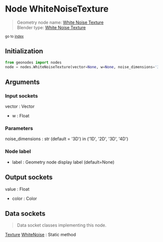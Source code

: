
# Node WhiteNoiseTexture

> Geometry node name: [White Noise Texture](https://docs.blender.org/manual/en/latest/modeling/geometry_nodes/material/white_noise_texture.html)<br>
  Blender type: [White Noise Texture](https://docs.blender.org/api/current/bpy.types.ShaderNodeTexWhiteNoise.html)
  
<sub>go to [index](/docs/index.md)</sub>

## Initialization

```python
from geonodes import nodes
node = nodes.WhiteNoiseTexture(vector=None, w=None, noise_dimensions='3D', label=None)
```



## Arguments


### Input sockets

vector : Vector
- w : Float

### Parameters

noise_dimensions : str (default = '3D') in ('1D', '2D', '3D', '4D')

### Node label

- label : Geometry node display label (default=None)

## Output sockets

value : Float
- color : Color

## Data sockets

> Data socket classes implementing this node.
  
[Texture](/docs/sockets/Texture.md) [WhiteNoise](/docs/sockets/Texture.md#whitenoise) : Static method

